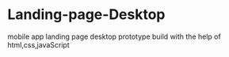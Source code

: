# Landing-page-Desktop
mobile app landing page desktop prototype build with the help of html,css,javaScript
